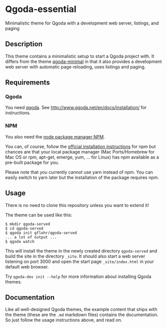 # Qgoda-essential

Minimalistic theme for Qgoda with a development web server, listings, and
paging

## Description

This theme contains a minimalistic setup to start a Qgoda project with.
It differs from the theme
[qgoda-minimal](https://github.com/gflohr/qgoda-minimal) in that it
also provides a development web server with automatic page reloading,
uses listings and paging.

## Requirements

### Qgoda

You need [qgoda](http://www.qgoda.net/).  See
http://www.qgoda.net/en/docs/installation/ for instructions.

### NPM

You also need the [node package manager NPM](https://www.npmjs.com/).

You can, of course, follow the
[official installation instructions](https://docs.npmjs.com/getting-started/installing-node)
for npm but chances are that your local package manager (Mac Ports/Homebrew
for Mac OS or rpm, apt-get, emerge, yum, ... for Linux) has npm available
as a pre-built package for you.

Please note that you currently cannot use yarn instead of npm.  You can
easily switch to yarn later but the installation of the package requires
npm.

## Usage

There is no need to clone this repository unless you want to extend it!

The theme can be used like this:

```shell
$ mkdir qgoda-served
$ cd qgoda-served
$ qgoda init gflohr/qgoda-served
... a lot of output ...
$ qgoda watch
```

This will install the theme in the newly created directory `qgoda-served`
and build the site in the directory `_site`.  It should also start a
web server listening on port 3000 and open the start page `_site/index.html`
in your default web browser.

Try `qgoda-dev init --help` for more information about installing Qgoda
themes.

## Documentation

Like all well-designed Qgoda themes, the example content that ships with
the theme (these are the `.md` markdown files) contains the documentation.
So just follow the usage instructions above, and read on. 
